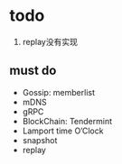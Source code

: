 # todo
1. replay没有实现 


## must do
- Gossip: memberlist
- mDNS
- gRPC
- BlockChain: Tendermint
- Lamport time O’Clock
- snapshot
- replay